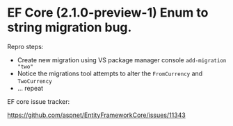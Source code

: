 # EF Core (2.1.0-preview-1) Enum to string migration bug.

Repro steps:

 - Create new migration using VS package manager console `add-migration "two"`
 - Notice the migrations tool attempts to alter the `FromCurrency` and `TwoCurrency`
 - ... repeat
 
EF core issue tracker:

https://github.com/aspnet/EntityFrameworkCore/issues/11343

